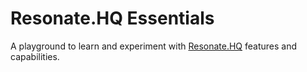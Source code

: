 # Resonate.HQ Essentials

A playground to learn and experiment with [Resonate.HQ](https://resonatehq.io) features and capabilities.
